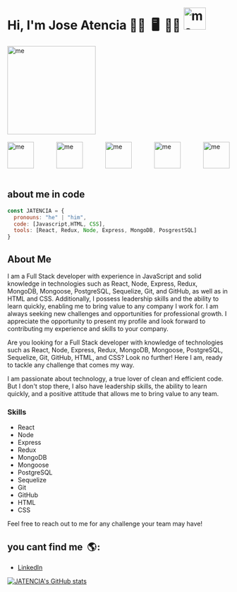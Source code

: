 ### <h1>Hi, I'm Jose Atencia 👋🏻    🖥️   👨🏻‍ <img src="https://user-images.githubusercontent.com/96576405/234164355-2e25af3b-8297-496d-a121-424e92e9036a.gif" alt="me" width="50"/></h1>
 



<div style="display: flex; justify-content: space-between;">
  <img src="https://user-images.githubusercontent.com/96576405/234157809-e04c9ecd-817c-44cb-95fb-66e7362ff215.png" alt="me" width="200"/> 
</div>
<br/>
<div style="display: flex; justify-content: space-between;">
  <img src="https://user-images.githubusercontent.com/96576405/234179957-6369b37f-fb71-4f41-915b-454a96365cc9.png" alt="me" width="60"/> 
  <img src="https://user-images.githubusercontent.com/96576405/234178806-8d75c930-80d0-481f-9f9a-9514d4057c92.png" alt="me" width="60"/>   
  <img src="https://user-images.githubusercontent.com/96576405/234179088-6d3200d1-60aa-472f-b9f6-10e7445783e3.png" alt="me" width="60"/> 
  <img src="https://user-images.githubusercontent.com/96576405/234180680-7043039f-2bc3-485b-bedc-7af23db4b66d.png" alt="me" width="60"/> 
  <img src="https://user-images.githubusercontent.com/96576405/234181286-c2ec72f2-793b-4db7-946d-ad7f6953e5da.png" alt="me" width="60"/>   
</div>
<br/>

## about me in code

```js
const JATENCIA = {
  pronouns: "he" | "him",
  code: [Javascript,HTML, CSS],
  tools: [React, Redux, Node, Express, MongoDB, PosgrestSQL]
}

```

## About Me

I am a Full Stack developer with experience in JavaScript and solid knowledge in technologies such as React, Node, Express, Redux, MongoDB, Mongoose, PostgreSQL, Sequelize, Git, and GitHub, as well as in HTML and CSS. Additionally, I possess leadership skills and the ability to learn quickly, enabling me to bring value to any company I work for. I am always seeking new challenges and opportunities for professional growth. I appreciate the opportunity to present my profile and look forward to contributing my experience and skills to your company.

Are you looking for a Full Stack developer with knowledge of technologies such as React, Node, Express, Redux, MongoDB, Mongoose, PostgreSQL, Sequelize, Git, GitHub, HTML, and CSS? Look no further! Here I am, ready to tackle any challenge that comes my way.

I am passionate about technology, a true lover of clean and efficient code. But I don't stop there, I also have leadership skills, the ability to learn quickly, and a positive attitude that allows me to bring value to any team.

### Skills

- React
- Node
- Express
- Redux
- MongoDB
- Mongoose
- PostgreSQL
- Sequelize
- Git
- GitHub
- HTML
- CSS

Feel free to reach out to me for any challenge your team may have!




## you cant find me    🌎 :
- [LinkedIn](https://www.linkedin.com/in/joseantonioatenciajaramillo/)

[![JATENCIA's GitHub stats](https://github-readme-stats.vercel.app/api?username=JATENCIA)](https://github.com/anuraghazra/github-readme-stats)

<!--
**JATENCIA/JATENCIA** is a ✨ _special_ ✨ repository because its `README.md` (this file) appears on your GitHub profile.

Here are some ideas to get you started:

- 🔭 I’m currently working on ...
- 🌱 I’m currently learning ...
- 👯 I’m looking to collaborate on ...
- 🤔 I’m looking for help with ...
- 💬 Ask me about ...
- 📫 How to reach me: ...
- 😄 Pronouns: ...
- ⚡ Fun fact: ...
-->
